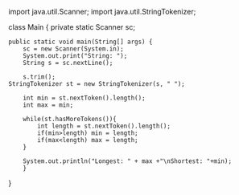 import java.util.Scanner;
import java.util.StringTokenizer;

class Main {
	private static Scanner sc;

	public static void main(String[] args) {
		sc = new Scanner(System.in);
		System.out.print("String: ");
		String s = sc.nextLine();

		s.trim();
	StringTokenizer st = new StringTokenizer(s, " ");

		int min = st.nextToken().length();
		int max = min;

		while(st.hasMoreTokens()){
			int length = st.nextToken().length();
			if(min>length) min = length;
			if(max<length) max = length;
		}

		System.out.println("Longest: " + max +"\nShortest: "+min);
		}
}
